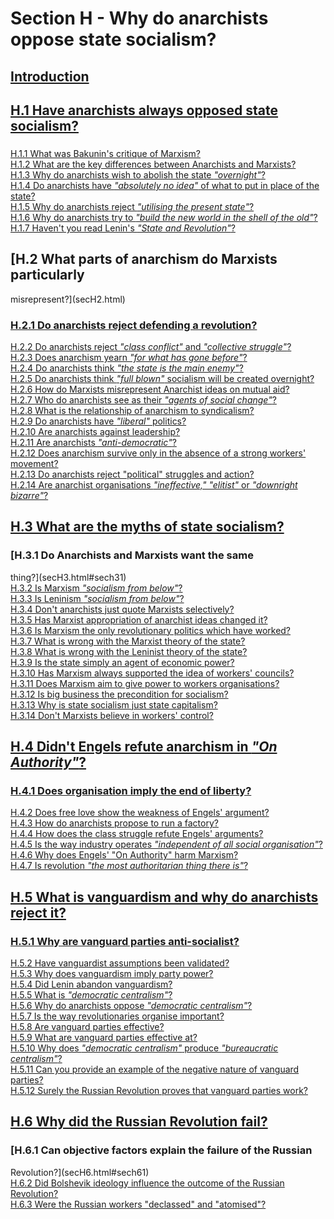 # Section H - Why do anarchists oppose state socialism?

## [Introduction](secHint.html)

## [H.1 Have anarchists always opposed state socialism?](secH1.html)

###

[H.1.1 What was Bakunin's critique of Marxism?](secH1.html#sech11)  
[H.1.2 What are the key differences between Anarchists and Marxists?
](secH1.html#sech12)  
[H.1.3 Why do anarchists wish to abolish the state
_"overnight"_?](secH1.html#sech13)  
[H.1.4 Do anarchists have _"absolutely no idea"_ of what to put in place of
the state?](secH1.html#sech14)  
[H.1.5 Why do anarchists reject _"utilising the present
state"_?](secH1.html#sech15)  
[H.1.6 Why do anarchists try to _"build the new world in the shell of the
old"_?](secH1.html#sech16)  
[H.1.7 Haven't you read Lenin's _"State and Revolution"_?](secH1.html#sech17)

## [H.2 What parts of anarchism do Marxists particularly
misrepresent?](secH2.html)

###  [H.2.1 Do anarchists reject defending a revolution?](secH2.html#sech21)  
[H.2.2 Do anarchists reject _"class conflict"_ and _"collective
struggle"_?](secH2.html#sech22)  
[H.2.3 Does anarchism yearn _"for what has gone before"_?](secH2.html#sech23)  
[H.2.4 Do anarchists think _"the state is the main
enemy"_?](secH2.html#sech24)  
[H.2.5 Do anarchists think _"full blown"_ socialism will be created
overnight?](secH2.html#sech25)  
[H.2.6 How do Marxists misrepresent Anarchist ideas on mutual
aid?](secH2.html#sech26)  
[H.2.7 Who do anarchists see as their _"agents of social
change"_?](secH2.html#sech27)  
[H.2.8 What is the relationship of anarchism to
syndicalism?](secH2.html#sech28)  
[H.2.9 Do anarchists have _"liberal"_ politics?](secH2.html#sech29)  
[H.2.10 Are anarchists against leadership? ](secH2.html#sech210)  
[H.2.11 Are anarchists _"anti-democratic"_?](secH2.html#sech211)  
[H.2.12 Does anarchism survive only in the absence of a strong workers'
movement?](secH2.html#sech212)  
[H.2.13 Do anarchists reject "political" struggles and
action?](secH2.html#sech213)  
[H.2.14 Are anarchist organisations _"ineffective," "elitist"_ or _"downright
bizarre"_?](secH2.html#sech214)  

## [H.3 What are the myths of state socialism?](secH3.html)

###  [H.3.1 Do Anarchists and Marxists want the same
thing?](secH3.html#sech31)  
[H.3.2 Is Marxism _"socialism from below"_?](secH3.html#sech32)  
[H.3.3 Is Leninism _"socialism from below"_?](secH3.html#sech33)  
[H.3.4 Don't anarchists just quote Marxists selectively?](secH3.html#sech34)  
[H.3.5 Has Marxist appropriation of anarchist ideas changed
it?](secH3.html#sech35)  
[H.3.6 Is Marxism the only revolutionary politics which have
worked?](secH3.html#sech36)  
[H.3.7 What is wrong with the Marxist theory of the state?](secH3.html#sech37)  
[H.3.8 What is wrong with the Leninist theory of the
state?](secH3.html#sech38)  
[H.3.9 Is the state simply an agent of economic power?](secH3.html#sech39)  
[H.3.10 Has Marxism always supported the idea of workers'
councils?](secH3.html#sech310)  
[H.3.11 Does Marxism aim to give power to workers
organisations?](secH3.html#sech311)  
[H.3.12 Is big business the precondition for socialism?](secH3.html#sech312)  
[H.3.13 Why is state socialism just state capitalism?](secH3.html#sech313)  
[H.3.14 Don't Marxists believe in workers' control?](secH3.html#sech314)  

## [H.4 Didn't Engels refute anarchism in _"On Authority"_?](secH4.html)

###  [H.4.1 Does organisation imply the end of liberty? ](secH4.html#sech41)  
[H.4.2 Does free love show the weakness of Engels'
argument?](secH4.html#sech42)  
[H.4.3 How do anarchists propose to run a factory? ](secH4.html#sech43)  
[H.4.4 How does the class struggle refute Engels'
arguments?](secH4.html#sech44)  
[H.4.5 Is the way industry operates _"independent of all social
organisation"_?](secH4.html#sech45)  
[H.4.6 Why does Engels' "On Authority" harm Marxism?](secH4.html#sech46)  
[H.4.7 Is revolution _"the most authoritarian thing there
is"_?](secH4.html#sech47)

## [H.5 What is vanguardism and why do anarchists reject it?](secH5.html)

###  [H.5.1 Why are vanguard parties anti-socialist?](secH5.html#sech51)  
[H.5.2 Have vanguardist assumptions been validated?](secH5.html#sech52)  
[H.5.3 Why does vanguardism imply party power?](secH5.html#sech53)  
[H.5.4 Did Lenin abandon vanguardism?](secH5.html#sech54)  
[H.5.5 What is _"democratic centralism"_?](secH5.html#sech55)  
[H.5.6 Why do anarchists oppose _"democratic centralism"_?](secH5.html#sech56)  
[H.5.7 Is the way revolutionaries organise important?](secH5.html#sech57)  
[H.5.8 Are vanguard parties effective?](secH5.html#sech58)  
[H.5.9 What are vanguard parties effective at?](secH5.html#sech59)  
[H.5.10 Why does _"democratic centralism"_ produce _"bureaucratic
centralism"_?](secH5.html#sech510)  
[H.5.11 Can you provide an example of the negative nature of vanguard
parties?](secH5.html#sech511)  
[H.5.12 Surely the Russian Revolution proves that vanguard parties
work?](secH5.html#sech512)

## [H.6 Why did the Russian Revolution fail?](secH6.html)

###  [H.6.1 Can objective factors explain the failure of the Russian
Revolution?](secH6.html#sech61)  
[H.6.2 Did Bolshevik ideology influence the outcome of the Russian
Revolution?](secH6.html#sech62)  
[H.6.3 Were the Russian workers "declassed" and
"atomised"?](secH6.html#sech63)

